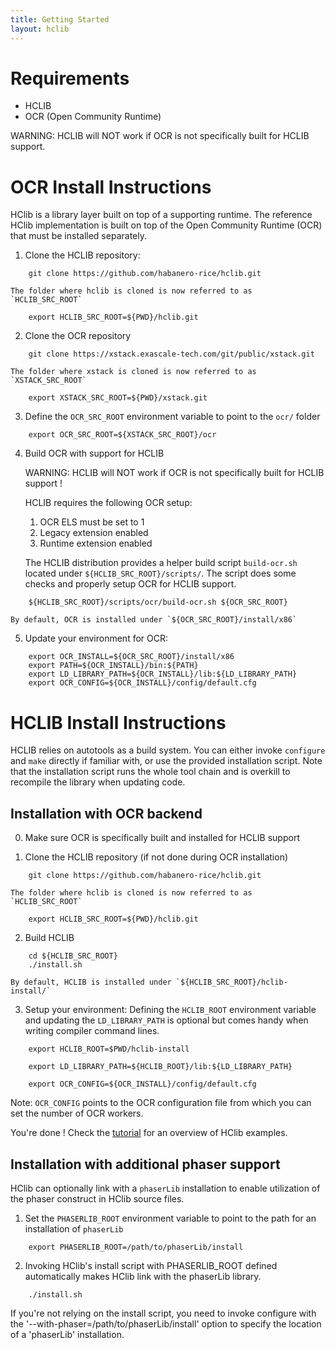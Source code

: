 ```yaml
---
title: Getting Started
layout: hclib
---
```


# Requirements

* HCLIB
* OCR (Open Community Runtime)

WARNING: HCLIB will NOT work if OCR is not specifically built for HCLIB support.

# OCR Install Instructions

HClib is a library layer built on top of a supporting runtime. The reference HClib implementation is built on top of the Open Community Runtime (OCR) that must be installed separately.

1.  Clone the HCLIB repository:

```
    git clone https://github.com/habanero-rice/hclib.git
```

    The folder where hclib is cloned is now referred to as `HCLIB_SRC_ROOT`

```
    export HCLIB_SRC_ROOT=${PWD}/hclib.git
```

2.  Clone the OCR repository

```
    git clone https://xstack.exascale-tech.com/git/public/xstack.git
```

    The folder where xstack is cloned is now referred to as `XSTACK_SRC_ROOT`

```
    export XSTACK_SRC_ROOT=${PWD}/xstack.git
```

3.  Define the `OCR_SRC_ROOT` environment variable to point to the `ocr/` folder

```
    export OCR_SRC_ROOT=${XSTACK_SRC_ROOT}/ocr
```

4.  Build OCR with support for HCLIB

    WARNING: HCLIB will NOT work if OCR is not specifically built for HCLIB support !

    HCLIB requires the following OCR setup:
    1. OCR ELS must be set to 1
    2. Legacy extension enabled
    3. Runtime extension enabled

    The HCLIB distribution provides a helper build script `build-ocr.sh`
    located under `${HCLIB_SRC_ROOT}/scripts/`. The script does some checks 
    and properly setup OCR for HCLIB support.

```
    ${HCLIB_SRC_ROOT}/scripts/ocr/build-ocr.sh ${OCR_SRC_ROOT}
```

    By default, OCR is installed under `${OCR_SRC_ROOT}/install/x86`

5.  Update your environment for OCR:

```
    export OCR_INSTALL=${OCR_SRC_ROOT}/install/x86
    export PATH=${OCR_INSTALL}/bin:${PATH}
    export LD_LIBRARY_PATH=${OCR_INSTALL}/lib:${LD_LIBRARY_PATH}
    export OCR_CONFIG=${OCR_INSTALL}/config/default.cfg
```

# HCLIB Install Instructions

HCLIB relies on autotools as a build system. You can either invoke `configure` 
and `make` directly if familiar with, or use the provided installation script. 
Note that the installation script runs the whole tool chain and is overkill 
to recompile the library when updating code.


## Installation with OCR backend

0.  Make sure OCR is specifically built and installed for HCLIB support

1.  Clone the HCLIB repository (if not done during OCR installation)

```
    git clone https://github.com/habanero-rice/hclib.git
```

    The folder where hclib is cloned is now referred to as `HCLIB_SRC_ROOT`

```
    export HCLIB_SRC_ROOT=${PWD}/hclib.git
```

2.  Build HCLIB

```    
    cd ${HCLIB_SRC_ROOT}
    ./install.sh
```

    By default, HCLIB is installed under `${HCLIB_SRC_ROOT}/hclib-install/`

3.  Setup your environment:
Defining the `HCLIB_ROOT` environment variable and updating the `LD_LIBRARY_PATH`
is optional but comes handy when writing compiler command lines.

```
    export HCLIB_ROOT=$PWD/hclib-install

    export LD_LIBRARY_PATH=${HCLIB_ROOT}/lib:${LD_LIBRARY_PATH}

    export OCR_CONFIG=${OCR_INSTALL}/config/default.cfg
```

Note: `OCR_CONFIG` points to the OCR configuration file from which you can set the number of OCR workers.

You're done ! Check the [tutorial](tutorial.html) for an overview of HClib examples.

## Installation with additional phaser support

HClib can optionally link with a `phaserLib` installation to enable utilization
of the phaser construct in HClib source files.

1.  Set the `PHASERLIB_ROOT` environment variable to point to the path for an installation 
of `phaserLib`

```    
    export PHASERLIB_ROOT=/path/to/phaserLib/install
```

2.  Invoking HClib's install script with PHASERLIB_ROOT defined automatically makes 
HClib link with the phaserLib library.

```
    ./install.sh
```

If you're not relying on the install script, you need to invoke configure with 
the '--with-phaser=/path/to/phaserLib/install' option to specify the location of
a 'phaserLib' installation.